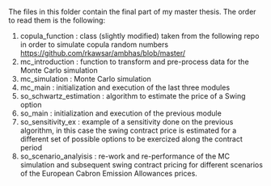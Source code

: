 
The files in this folder contain the final part of my master thesis. 
The order to read them is the following:

  1. copula_function : class (slightly modified) taken from the following repo in order to simulate copula random numbers   
     https://github.com/rkawsar/ambhas/blob/master/
  2. mc_introduction : function to transform and pre-process data for the Monte Carlo simulation
  3. mc_simulation : Monte Carlo simulation
  4. mc_main : initialization and execution of the last three modules
  5. so_schwartz_estimation : algorithm to estimate the price of a Swing option
  6. so_main : initialization and execution of the previous module
  7. so_sensitivity_ex : example of a sensitivity done on the previous algorithm, in this case the swing contract price is 
     estimated for a different set of possible options to be exercized along the contract period
  8. so_scenario_analyisis : re-work and re-performance of the MC simulation and subsequent swing contract pricing for 
     different scenarios of the European Cabron Emission Allowances prices.

